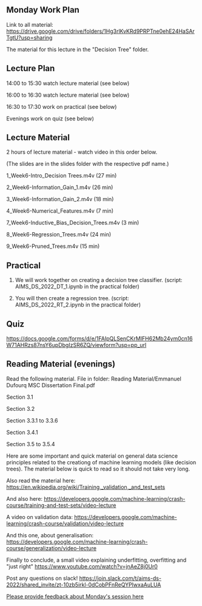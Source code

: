 Monday Work Plan
----------------

Link to all material: https://drive.google.com/drive/folders/1Hg3rlKvKRd9PRPTne0ehE24HaSArTgtU?usp=sharing

The material for this lecture in the "Decision Tree" folder.

Lecture Plan
------------

14:00 to 15:30 watch lecture material (see below) 

16:00 to 16:30 watch lecture material (see below)

16:30 to 17:30 work on practical (see below)

Evenings work on quiz (see below)

Lecture Material
----------------
2 hours of lecture material - watch video in this order below.

(The slides are in the slides folder with the respective pdf name.)

1_Week6-Intro_Decision Trees.m4v (27 min)

2_Week6-Information_Gain_1.m4v (26 min)

3_Week6-Information_Gain_2.m4v (18 min)

4_Week6-Numerical_Features.m4v (7 min)

7_Week6-Inductive_Bias_Decision_Trees.m4v (3 min)

8_Week6-Regression_Trees.m4v (24 min)

9_Week6-Pruned_Trees.m4v (15 min)

Practical
---------

1) We will work together on creating a decision tree classifier. (script: AIMS_DS_2022_DT_1.ipynb in the practical folder)

2) You will then create a regression tree. (script: AIMS_DS_2022_RT_2.ipynb in the practical folder)

Quiz
----

https://docs.google.com/forms/d/e/1FAIpQLSenCKrMIFH62Mb24ym0cn16W71AHRzs87nsY6upDbgIzSR6ZQ/viewform?usp=pp_url

Reading Material (evenings)
-----------------
Read the following material. File in folder: Reading Material/Emmanuel Dufourq MSC Dissertation Final.pdf

Section 3.1

Section 3.2

Section 3.3.1 to 3.3.6

Section 3.4.1

Section 3.5 to 3.5.4

Here are some important and quick material on general data science principles related to the creationg of machine learning models (like decision trees). 
The material below is quick to read so it should not take very long.

Also read the material here: https://en.wikipedia.org/wiki/Training,_validation,_and_test_sets

And also here: https://developers.google.com/machine-learning/crash-course/training-and-test-sets/video-lecture

A video on validation data: https://developers.google.com/machine-learning/crash-course/validation/video-lecture

And this one, about generalisation: https://developers.google.com/machine-learning/crash-course/generalization/video-lecture

Finally to conclude, a small video explaining underfitting, overfitting and "just right" https://www.youtube.com/watch?v=jnAeZ8j0Ur0

Post any questions on slack! https://join.slack.com/t/aims-ds-2022/shared_invite/zt-10zb5irkl-0dCobPFnReQYPIwxaAuLUA

<a href="https://docs.google.com/forms/d/e/1FAIpQLSfLV5AVN2fJFVFHUn9UvAqHPrwP5rCm-2ov8t1tYm_ht_mWeA/viewform?usp=pp_url">Please provide feedback about Monday's session here</a>


